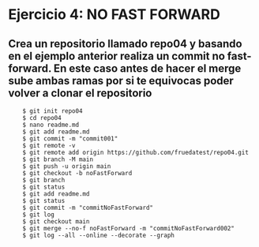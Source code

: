# Ejercicio 4: NO FAST FORWARD
## Crea un repositorio llamado repo04 y basando en el ejemplo anterior realiza un commit no fast-forward. En este caso antes de hacer el merge sube ambas ramas por si te equivocas poder volver a clonar el repositorio

```
    $ git init repo04
    $ cd repo04
    $ nano readme.md
    $ git add readme.md
    $ git commit -m "commit001"
    $ git remote -v
    $ git remote add origin https://github.com/fruedatest/repo04.git
    $ git branch -M main
    $ git push -u origin main
    $ git checkout -b noFastForward
    $ git branch
    $ git status
    $ git add readme.md
    $ git status
    $ git commit -m "commitNoFastForward"
    $ git log
    $ git checkout main
    $ git merge --no-f noFastForward -m "commitNoFastForward002"
    $ git log --all --online --decorate --graph


```